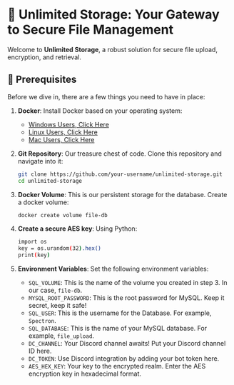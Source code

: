 # 🚀 Unlimited Storage: Your Gateway to Secure File Management

Welcome to **Unlimited Storage**, a robust solution for secure file upload, encryption, and retrieval. 

## 🧩 Prerequisites

Before we dive in, there are a few things you need to have in place:

1. **Docker**: Install Docker based on your operating system:
   - [Windows Users, Click Here](https://docs.docker.com/desktop/install/windows-install/)
   - [Linux Users, Click Here](https://docs.docker.com/desktop/install/linux-install/)
   - [Mac Users, Click Here](https://docs.docker.com/desktop/install/mac-install/)

2. **Git Repository**: Our treasure chest of code. Clone this repository and navigate into it:
   ```bash
   git clone https://github.com/your-username/unlimited-storage.git
   cd unlimited-storage
   ```

3. **Docker Volume**: This is our persistent storage for the database. Create a docker volume:
    ```bash
    docker create volume file-db
    ```

4. **Create a secure AES key**: Using Python:
    ```bash
    import os
    key = os.urandom(32).hex()
    print(key)
    ```
    
5. **Environment Variables**: Set the following environment variables:

    - `SQL_VOLUME`: This is the name of the volume you created in step 3. In our case, `file-db`.
    - `MYSQL_ROOT_PASSWORD`: This is the root password for MySQL. Keep it secret, keep it safe!
    - `SQL_USER`: This is the username for the Database. For example, `Spectron`.
    - `SQL_DATABASE`: This is the name of your MySQL database. For example, `file_upload`.
    - `DC_CHANNEL`: Your Discord channel awaits! Put your Discord channel ID here.
    - `DC_TOKEN`: Use Discord integration by adding your bot token here.
    - `AES_HEX_KEY`: Your key to the encrypted realm. Enter the AES encryption key in hexadecimal format.
